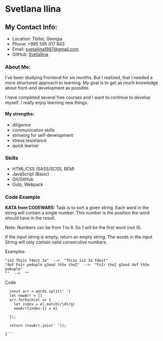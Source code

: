# Svetlana Ilina
## My Contact Info:
* Location: Tbilisi, Georgia
* Phone: +995 595 017 843
* Email: svetailina1987@gmail.com
* GitHub: [SvetaIlina](https://github.com/SvetaIlina)
### About Me:
I've been studying Frontend for six months. But I realized, that I needed a more structured approach to learning. My goal is to get as much knowledge about front-end development as possible.

I have completed several free courses and I want to continue to develop myself. I really enjoy learning new things.

#### My strengths:
* diligence
* communication skills
* striveing for self-development
* stress resistance
* quick learner
### Skills
* HTML/CSS (SASS/SCSS, BEM)
* JavaScript (Basic)
* Git/GitHub
* Gulp, Webpack
### Code Example
**KATA from CODEWARS:** 
Task is to sort a given string. Each word in the string will contain a single number. This number is the position the word should have in the result.

Note: Numbers can be from 1 to 9. So 1 will be the first word (not 0).

If the input string is empty, return an empty string. The words in the input String will only contain valid consecutive numbers.

Examples
```
"is2 Thi1s T4est 3a"  -->  "Thi1s is2 3a T4est"
"4of Fo1r pe6ople g3ood th5e the2"  -->  "Fo1r the2 g3ood 4of th5e pe6ople"
""  -->  ""
```
Code
```function order(words){
  const arr = words.split(' ')
  let newArr = []
  arr.forEach(el => {
    let index = el.match(/\d+/g)
    newArr[index-1] = el
    
  });

  return (newArr.join(' '));
  
}```